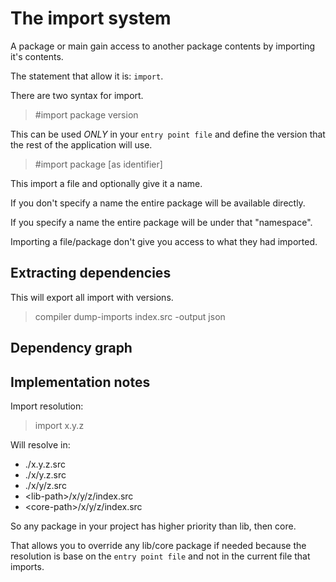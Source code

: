 # The import system
<!--
  https://docs.python.org/3/reference/import.html
-->
A package or main gain access to another package contents by importing it's
contents.

The statement that allow it is: `import`.

There are two syntax for import.

> #import package version

This can be used *ONLY* in your `entry point file` and define the version that the
rest of the application will use.

>#import package [as identifier]

This import a file and optionally give it a name.

If you don't specify a name the entire package will be available directly.

If you specify a name the entire package will be under that "namespace".

Importing a file/package don't give you access to what they had imported.


## Extracting dependencies

This will export all import with versions.

> compiler dump-imports index.src -output json

## Dependency graph

## Implementation notes

Import resolution:

> import x.y.z

Will resolve in:

* ./x.y.z.src
* ./x/y.z.src
* ./x/y/z.src
* &lt;lib-path&gt;/x/y/z/index.src
* &lt;core-path&gt;/x/y/z/index.src

So any package in your project has higher priority than lib, then core.

That allows you to override any lib/core package if needed because the
resolution is base on the `entry point file` and not in the current file that
imports.
